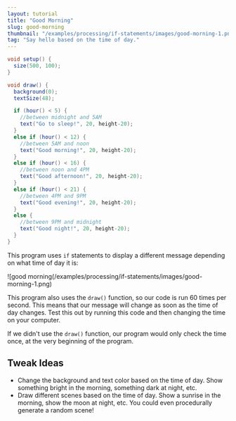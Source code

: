 ```yaml
---
layout: tutorial
title: "Good Morning"
slug: good-morning
thumbnail: "/examples/processing/if-statements/images/good-morning-1.png"
tag: "Say hello based on the time of day."
---
```


```java
void setup() {
  size(500, 100);
}

void draw() {
  background(0);
  textSize(48);

  if (hour() < 5) {
    //between midnight and 5AM
    text("Go to sleep!", 20, height-20);
  } 
  else if (hour() < 12) {
    //between 5AM and noon
    text("Good morning!", 20, height-20);
  } 
  else if (hour() < 16) {
    //between noon and 4PM
    text("Good afternoon!", 20, height-20);
  } 
  else if (hour() < 21) {
    //between 4PM and 9PM
    text("Good evening!", 20, height-20);
  } 
  else {
    //between 9PM and midnight
    text("Good night!", 20, height-20);
  }
}

```

This program uses `if` statements to display a different message depending on what time of day it is:

![good morning(/examples/processing/if-statements/images/good-morning-1.png)

This program also uses the `draw()` function, so our code is run 60 times per second. This means that our message will change as soon as the time of day changes. Test this out by running this code and then changing the time on your computer.

If we didn't use the `draw()` function, our program would only check the time once, at the very beginning of the program.

## Tweak Ideas

- Change the background and text color based on the time of day. Show something bright in the morning, something dark at night, etc.
- Draw different scenes based on the time of day. Show a sunrise in the morning, show the moon at night, etc. You could even procedurally generate a random scene!
